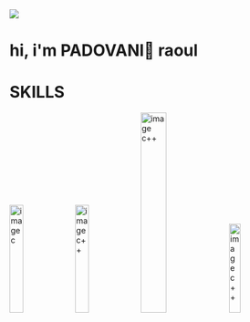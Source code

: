 
<img src="https://cdn.pixabay.com/photo/2018/09/27/09/22/artificial-intelligence-3706562_1280.jpg">
<h1>hi, i'm PADOVANI🤌 raoul </h1>
<h1>SKILLS</h1>
<section>
   <section class="photo">
      <img src="https://media.licdn.com/dms/image/v2/D5612AQFMxThwQn7HZg/article-cover_image-shrink_720_1280/article-cover_image-shrink_720_1280/0/1697274440798?e=2147483647&v=beta&t=QLEHZgio8uRKebsNCrjEdh3rOvVmSUa7dSYgzCPBxBo" alt="image c" width ="22%">
      <img src="https://img-c.udemycdn.com/course/750x422/5642330_9d84_2.jpg" alt="image c++" width="22%">
      <img src="https://img-c.udemycdn.com/course/750x422/5381922_8c87.jpg" alt="image c++" width="30%">
      <img src="https://images.prismic.io/createthrive/d5d50967-0620-4f50-9ed3-f29f132d9209_tailwind-vs-bootstrap-preview.jpg?ixlib=gatsbyFP&auto=compress%2Cformat&fit=max&q=50" alt="image c++" width="20%">
</section>






<!--
**raoulpadovani/raoulpadovani** is a ✨ _special_ ✨ repository because its `README.md` (this file) appears on your GitHub profile.

Here are some ideas to get you started:

- 🔭 I’m currently working on ...
- 🌱 I’m currently learning ...
- 👯 I’m looking to collaborate on ...
- 🤔 I’m looking for help with ...
- 💬 Ask me about ...
- 📫 How to reach me: ...
- 😄 Pronouns: ...
- ⚡ Fun fact: ...
-->

